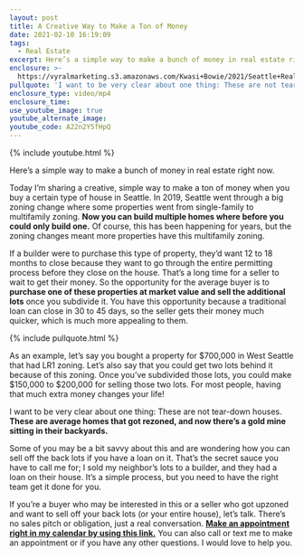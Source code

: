 ```yaml
---
layout: post
title: A Creative Way to Make a Ton of Money
date: 2021-02-10 16:19:09
tags:
  - Real Estate
excerpt: Here’s a simple way to make a bunch of money in real estate right now.
enclosure: >-
  https://vyralmarketing.s3.amazonaws.com/Kwasi+Bowie/2021/Seattle+Real+Estate+Agent_+A+Creative+Way+To+Make+a+Ton+of+Money.mp4
pullquote: 'I want to be very clear about one thing: These are not tear-down houses.'
enclosure_type: video/mp4
enclosure_time:
use_youtube_image: true
youtube_alternate_image:
youtube_code: A22n2Y5fHpQ
---
```


{% include youtube.html %}

Here’s a simple way to make a bunch of money in real estate right now.

Today I’m sharing a creative, simple way to make a ton of money when you buy a certain type of house in Seattle. In 2019, Seattle went through a big zoning change where some properties went from single-family to multifamily zoning. **Now you can build multiple homes where before you could only build one.** Of course, this has been happening for years, but the zoning changes meant more properties have this multifamily zoning.&nbsp;

If a builder were to purchase this type of property, they’d want 12 to 18 months to close because they want to go through the entire permitting process before they close on the house. That’s a long time for a seller to wait to get their money. So the opportunity for the average buyer is to **purchase one of these properties at market value and sell the additional lots** once you subdivide it. You have this opportunity because a traditional loan can close in 30 to 45 days, so the seller gets their money much quicker, which is much more appealing to them.

{% include pullquote.html %}

As an example, let’s say you bought a property for $700,000 in West Seattle that had LR1 zoning. Let’s also say that you could get two lots behind it because of this zoning. Once you’ve subdivided those lots, you could make $150,000 to $200,000 for selling those two lots. For most people, having that much extra money changes your life\!&nbsp;

I want to be very clear about one thing: These are not tear-down houses. **These are average homes that got rezoned, and now there’s a gold mine sitting in their backyards.**

Some of you may be a bit savvy about this and are wondering how you can sell off the back lots if you have a loan on it. That’s the secret sauce you have to call me for; I sold my neighbor’s lots to a builder, and they had a loan on their house. It’s a simple process, but you need to have the right team get it done for you.&nbsp;

If you’re a buyer who may be interested in this or a seller who got upzoned and want to sell off your back lots (or your entire house), let’s talk. There’s no sales pitch or obligation, just a real conversation. [**Make an appointment right in my calendar by using this link.**](https://calendly.com/kwasib/video-conference?month=2021-02) You can also call or text me to make an appointment or if you have any other questions. I would love to help you.
